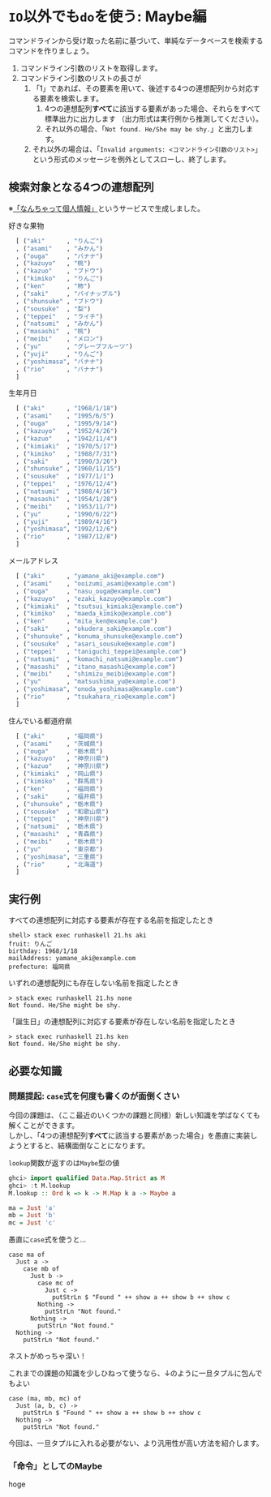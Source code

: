 # `IO`以外でも`do`を使う: Maybe編

コマンドラインから受け取った名前に基づいて、単純なデータベースを検索するコマンドを作りましょう。

1. コマンドライン引数のリストを取得します。
2. コマンドライン引数のリストの長さが
    1. 「1」であれば、その要素を用いて、後述する4つの連想配列から対応する要素を検索します。
        1. 4つの連想配列**すべて**に該当する要素があった場合、それらをすべて標準出力に出力します （出力形式は実行例から推測してください）。
        2. それ以外の場合、「`Not found. He/She may be shy.`」と出力します。
    2. それ以外の場合は、「`Invalid arguments: <コマンドライン引数のリスト>`」という形式のメッセージを例外としてスローし、終了します。

## 検索対象となる4つの連想配列

※[「なんちゃって個人情報」][1]というサービスで生成しました。

[1]: http://kazina.com/dummy/

好きな果物

```haskell
  [ ("aki"      , "りんご")
  , ("asami"    , "みかん")
  , ("ouga"     , "バナナ")
  , ("kazuyo"   , "桃")
  , ("kazuo"    , "ブドウ")
  , ("kimiko"   , "りんご")
  , ("ken"      , "柿")
  , ("saki"     , "パイナップル")
  , ("shunsuke" , "ブドウ")
  , ("sousuke"  , "梨")
  , ("teppei"   , "ライチ")
  , ("natsumi"  , "みかん")
  , ("masashi"  , "桃")
  , ("meibi"    , "メロン")
  , ("yu"       , "グレープフルーツ")
  , ("yuji"     , "りんご")
  , ("yoshimasa", "バナナ")
  , ("rio"      , "バナナ")
  ]
```

生年月日

```haskell
  [ ("aki"      , "1968/1/18")
  , ("asami"    , "1995/6/5")
  , ("ouga"     , "1995/9/14")
  , ("kazuyo"   , "1952/4/26")
  , ("kazuo"    , "1942/11/4")
  , ("kimiaki"  , "1970/5/17")
  , ("kimiko"   , "1988/7/31")
  , ("saki"     , "1990/3/26")
  , ("shunsuke" , "1960/11/15")
  , ("sousuke"  , "1977/1/1")
  , ("teppei"   , "1976/12/4")
  , ("natsumi"  , "1988/4/16")
  , ("masashi"  , "1954/1/28")
  , ("meibi"    , "1953/11/7")
  , ("yu"       , "1990/6/22")
  , ("yuji"     , "1989/4/16")
  , ("yoshimasa", "1992/12/6")
  , ("rio"      , "1987/12/8")
  ]
```

メールアドレス

```haskell
  [ ("aki"      , "yamane_aki@example.com")
  , ("asami"    , "ooizumi_asami@example.com")
  , ("ouga"     , "nasu_ouga@example.com")
  , ("kazuyo"   , "ezaki_kazuyo@example.com")
  , ("kimiaki"  , "tsutsui_kimiaki@example.com")
  , ("kimiko"   , "maeda_kimiko@example.com")
  , ("ken"      , "mita_ken@example.com")
  , ("saki"     , "okudera_saki@example.com")
  , ("shunsuke" , "konuma_shunsuke@example.com")
  , ("sousuke"  , "asari_sousuke@example.com")
  , ("teppei"   , "taniguchi_teppei@example.com")
  , ("natsumi"  , "komachi_natsumi@example.com")
  , ("masashi"  , "itano_masashi@example.com")
  , ("meibi"    , "shimizu_meibi@example.com")
  , ("yu"       , "matsushima_yu@example.com")
  , ("yoshimasa", "onoda_yoshimasa@example.com")
  , ("rio"      , "tsukahara_rio@example.com")
  ]
```

住んでいる都道府県

```haskell
  [ ("aki"      , "福岡県")
  , ("asami"    , "茨城県")
  , ("ouga"     , "栃木県")
  , ("kazuyo"   , "神奈川県")
  , ("kazuo"    , "神奈川県")
  , ("kimiaki"  , "岡山県")
  , ("kimiko"   , "群馬県")
  , ("ken"      , "福岡県")
  , ("saki"     , "福井県")
  , ("shunsuke" , "栃木県")
  , ("sousuke"  , "和歌山県")
  , ("teppei"   , "神奈川県")
  , ("natsumi"  , "栃木県")
  , ("masashi"  , "青森県")
  , ("meibi"    , "栃木県")
  , ("yu"       , "東京都")
  , ("yoshimasa", "三重県")
  , ("rio"      , "北海道")
  ]
```

## 実行例

すべての連想配列に対応する要素が存在する名前を指定したとき

```shell
shell> stack exec runhaskell 21.hs aki
fruit: りんご
birthday: 1968/1/18
mailAddress: yamane_aki@example.com
prefecture: 福岡県
```

いずれの連想配列にも存在しない名前を指定したとき

```shell
> stack exec runhaskell 21.hs none
Not found. He/She might be shy.
```

「誕生日」の連想配列に対応する要素が存在しない名前を指定したとき

```shell
> stack exec runhaskell 21.hs ken
Not found. He/She might be shy.
```

## 必要な知識

### 問題提起: `case`式を何度も書くのが面倒くさい

今回の課題は、（ここ最近のいくつかの課題と同様）新しい知識を学ばなくても解くことができます。  
しかし、「4つの連想配列**すべて**に該当する要素があった場合」を愚直に実装しようとすると、結構面倒なことになります。

`lookup`関数が返すのは`Maybe`型の値

```haskell
ghci> import qualified Data.Map.Strict as M
ghci> :t M.lookup
M.lookup :: Ord k => k -> M.Map k a -> Maybe a
```

```haskell
ma = Just 'a'
mb = Just 'b'
mc = Just 'c'
```

愚直に`case`式を使うと...

```
case ma of
  Just a ->
    case mb of
      Just b ->
        case mc of
          Just c ->
            putStrLn $ "Found " ++ show a ++ show b ++ show c
        Nothing ->
          putStrLn "Not found."
      Nothing ->
        putStrLn "Not found."
  Nothing ->
    putStrLn "Not found."
```

ネストがめっちゃ深い！

これまでの課題の知識を少しひねって使うなら、↓のように一旦タプルに包んでもよい

```
case (ma, mb, mc) of
  Just (a, b, c) ->
    putStrLn $ "Found " ++ show a ++ show b ++ show c
  Nothing ->
    putStrLn "Not found."
```

今回は、一旦タプルに入れる必要がない、より汎用性が高い方法を紹介します。

### 「命令」としてのMaybe

hoge
